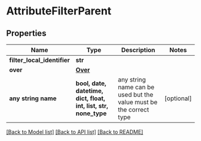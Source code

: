 # AttributeFilterParent


## Properties
Name | Type | Description | Notes
------------ | ------------- | ------------- | -------------
**filter_local_identifier** | **str** |  | 
**over** | [**Over**](Over.md) |  | 
**any string name** | **bool, date, datetime, dict, float, int, list, str, none_type** | any string name can be used but the value must be the correct type | [optional]

[[Back to Model list]](../README.md#documentation-for-models) [[Back to API list]](../README.md#documentation-for-api-endpoints) [[Back to README]](../README.md)


